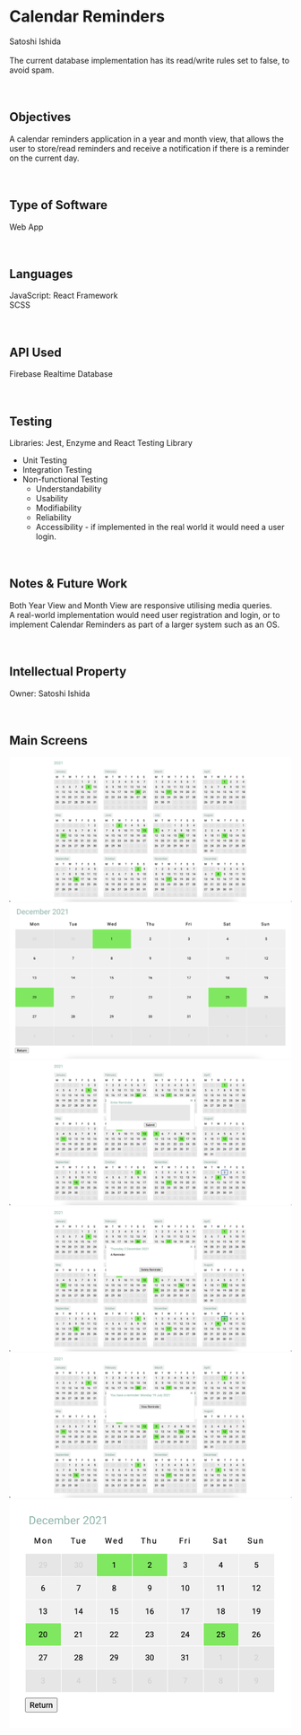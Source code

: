 # Calendar Reminders
Satoshi Ishida
<br><br>
The current database implementation has its read/write rules set to false, to avoid spam.\
<br><br>

## Objectives
A calendar reminders application in a year and month view, that allows the user to store/read reminders and receive a notification if there is a reminder on the current day.
<br><br><br>

## Type of Software
Web App
<br><br><br>

## Languages
JavaScript: React Framework\
SCSS
<br><br><br>

## API Used
Firebase Realtime Database
<br><br><br>

## Testing
Libraries: Jest, Enzyme and React Testing Library
- Unit Testing
- Integration Testing
- Non-functional Testing
	- Understandability
	- Usability
	- Modifiability
	- Reliability
	- Accessibility - if implemented in the real world it would need a user login.
<br><br><br>

## Notes & Future Work
Both Year View and Month View are responsive utilising media queries.\
A real-world implementation would need user registration and login, or to implement Calendar Reminders as part of a larger system such as an OS.
<br><br><br>

## Intellectual Property
Owner: Satoshi Ishida
<br><br><br>

## Main Screens
![year view](https://github.com/SatoshiJIshida/projects/blob/main/Calendar%20Reminders%20-%20React%20JavaScript/screens/calendar-reminders-yearView.png)
![month view](https://github.com/SatoshiJIshida/projects/blob/main/Calendar%20Reminders%20-%20React%20JavaScript/screens/calendar-reminders-monthView.png)
![input reminder](https://github.com/SatoshiJIshida/projects/blob/main/Calendar%20Reminders%20-%20React%20JavaScript/screens/calendar-reminders-input-reminder.png)
![read reminder](https://github.com/SatoshiJIshida/projects/blob/main/Calendar%20Reminders%20-%20React%20JavaScript/screens/calendar-reminders-view-reminder.png)
![notification](https://github.com/SatoshiJIshida/projects/blob/main/Calendar%20Reminders%20-%20React%20JavaScript/screens/calendar-reminders-notification.png)
![responsive example](https://github.com/SatoshiJIshida/projects/blob/main/Calendar%20Reminders%20-%20React%20JavaScript/screens/monthView-smallest-media-query-breakpoint.png)